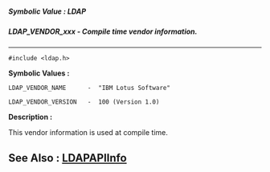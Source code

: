 ##### Symbolic Value : LDAP
##### LDAP_VENDOR_xxx - Compile time vendor information.
---
```
#include <ldap.h>
```

**Symbolic Values :**

	LDAP_VENDOR_NAME	  -  "IBM Lotus Software"

	LDAP_VENDOR_VERSION	  -  100 (Version 1.0)


**Description :**

This vendor information is used at compile time.


**See Also :**
[LDAPAPIInfo](/domino-c-api-docs/reference/Data/LDAPAPIInfo)
---
